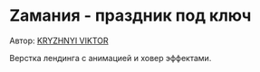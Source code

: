 <h1>Zамания - праздник под ключ</h1>

<p>Автор: <a href="https://webdel.ru/" target="_blank">KRYZHNYI VIKTOR</a></p>


<p>Верстка лендинга с анимацией и ховер эффектами.</p>
